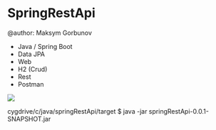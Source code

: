 # SpringRestApi
@author: Maksym Gorbunov

* Java / Spring Boot 
* Data JPA
* Web
* H2 (Crud)
* Rest
* Postman


![](info/info.gif)



cygdrive/c/java/springRestApi/target
$ java -jar springRestApi-0.0.1-SNAPSHOT.jar
